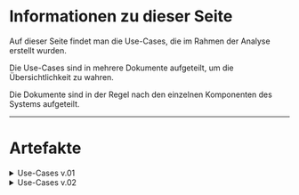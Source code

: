 # Informationen zu dieser Seite

Auf dieser Seite findet man die Use-Cases, die im Rahmen der Analyse erstellt wurden. 

Die Use-Cases sind in mehrere Dokumente aufgeteilt, um die Übersichtlichkeit zu wahren. 

Die Dokumente sind in der Regel nach den einzelnen Komponenten des Systems aufgeteilt.

---

# Artefakte

<details>
<summary markdown="span">Use-Cases v.01</summary>

- [Use Case Liste](Use-Cases/Analysephase_Week_1/Use-Cases_Use-Cases_v0.1.pdf)
- [UC-Player](Use-Cases/Analysephase_Week_1/Use-Cases_UC-Player_v0.1.pdf)
- [UC-Piece](Use-Cases/Analysephase_Week_1/Use-Cases_UC-Piece_v0.1.pdf)
- [UC-Media](Use-Cases/Analysephase_Week_1/Use-Cases_UC-Media_v0.1.pdf)
- [UC-Lobby](Use-Cases/Analysephase_Week_1/Use-Cases_UC-Lobby_v0.1.pdf)
- [UC-Game](Use-Cases/Analysephase_Week_1/Use-Cases_UC-Game_v0.1.pdf)
- [UC-Dialog](Use-Cases/Analysephase_Week_1/Use-Cases_UC-Dialog_v0.1.pdf)
- [UC-Client Server](Use-Cases/Analysephase_Week_1/Use-Cases_UC-Client_Server_v0.1.pdf)
- [UC Settings](Use-Cases/Analysephase_Week_1/Use-Cases_UC-Settings_v0.1.pdf)
- [UC TODO](Use-Cases/Analysephase_Week_1/Use-Cases_TODO_v0.1.pdf)

</details>

<details>
<summary markdown="span">Use-Cases v.02</summary>

- [Use Case Liste](Use-Cases/Analysephase_Week_2/Use-Cases_Use-Cases_v0.2.pdf)
- [Use Case Erläuterung](Use-Cases/Analysephase_Week_2/Use-Cases_Explanation_v0.1.pdf)

</details>